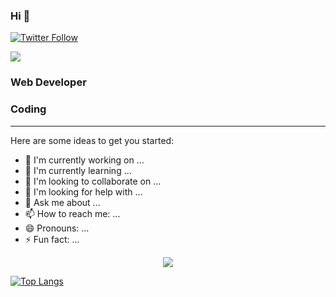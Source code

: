 ### Hi 👋

[![Twitter Follow](https://img.shields.io/twitter/follow/quenandres?color=%231DA1F2&logo=twitter&style=for-the-badge)](https://twitter.com/quenandres)

<img src="https://thumbs.gfycat.com/GracefulDemandingIndochinahogdeer-size_restricted.gif">

### Web Developer

### Coding

---
Here are some ideas to get you started:

- 🔭 I'm currently working on ...
- 🌱 I'm currently learning ...
- 👯 I'm looking to collaborate on ...
- 🤔 I'm looking for help with ...
- 💬 Ask me about ...
- 📫 How to reach me: ...
- 😄 Pronouns: ...
- ⚡ Fun fact: ...

<p align="center" >  
  <a href="https://github.com/quenandres"> 
    <img  src="https://github-readme-stats.vercel.app/api?username=quenandres&&show_icons=true&theme=vue-dark"/>
  </a>
</p>

[![Top Langs](https://github-readme-stats.vercel.app/api/top-langs/?username=quenandres&langs_count=8)](https://github.com/quenandres)
